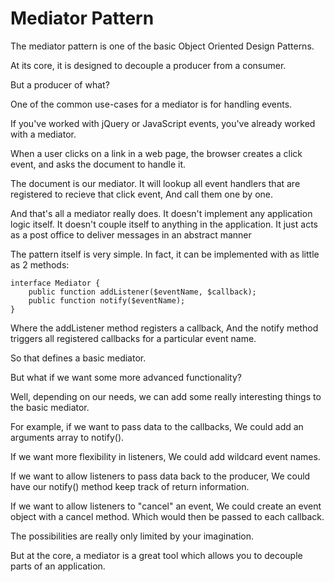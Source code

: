 Mediator Pattern
================

The mediator pattern is one of the basic Object Oriented Design Patterns.

At its core, it is designed to decouple a producer from a consumer.

But a producer of what?

One of the common use-cases for a mediator is for handling events.

If you've worked with jQuery or JavaScript events, 
you've already worked with a mediator.

When a user clicks on a link in a web page,
the browser creates a click event, and asks the document to handle it.

The document is our mediator.
It will lookup all event handlers that are registered to recieve that click event,
And call them one by one.

And that's all a mediator really does.
It doesn't implement any application logic itself.
It doesn't couple itself to anything in the application.
It just acts as a post office to deliver messages in an abstract manner

The pattern itself is very simple.
In fact, it can be implemented with as little as 2 methods:

    interface Mediator {
    	public function addListener($eventName, $callback);
    	public function notify($eventName);
    }

Where the addListener method registers a callback,
And the notify method triggers all registered callbacks for a particular event name.

So that defines a basic mediator. 

But what if we want some more advanced functionality?

Well, depending on our needs, we can add some really interesting things to the basic mediator.

For example, if we want to pass data to the callbacks,
We could add an arguments array to notify().

If we want more flexibility in listeners,
We could add wildcard event names.

If we want to allow listeners to pass data back to the producer,
We could have our notify() method keep track of return information.

If we want to allow listeners to "cancel" an event,
We could create an event object with a cancel method.
Which would then be passed to each callback.

The possibilities are really only limited by your imagination.

But at the core, a mediator is a great tool which allows you to decouple parts of an application.